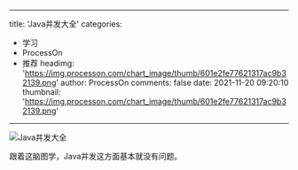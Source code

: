 
---
title: 'Java并发大全'
categories: 
 - 学习
 - ProcessOn
 - 推荐
headimg: 'https://img.processon.com/chart_image/thumb/601e2fe77621317ac9b32139.png'
author: ProcessOn
comments: false
date: 2021-11-20 09:20:10
thumbnail: 'https://img.processon.com/chart_image/thumb/601e2fe77621317ac9b32139.png'
---

<div>   
<img class="thumb" alt="Java并发大全" src="https://img.processon.com/chart_image/thumb/601e2fe77621317ac9b32139.png" referrerpolicy="no-referrer">
<p>跟着这脑图学，Java并发这方面基本就没有问题。</p>  
</div>
            